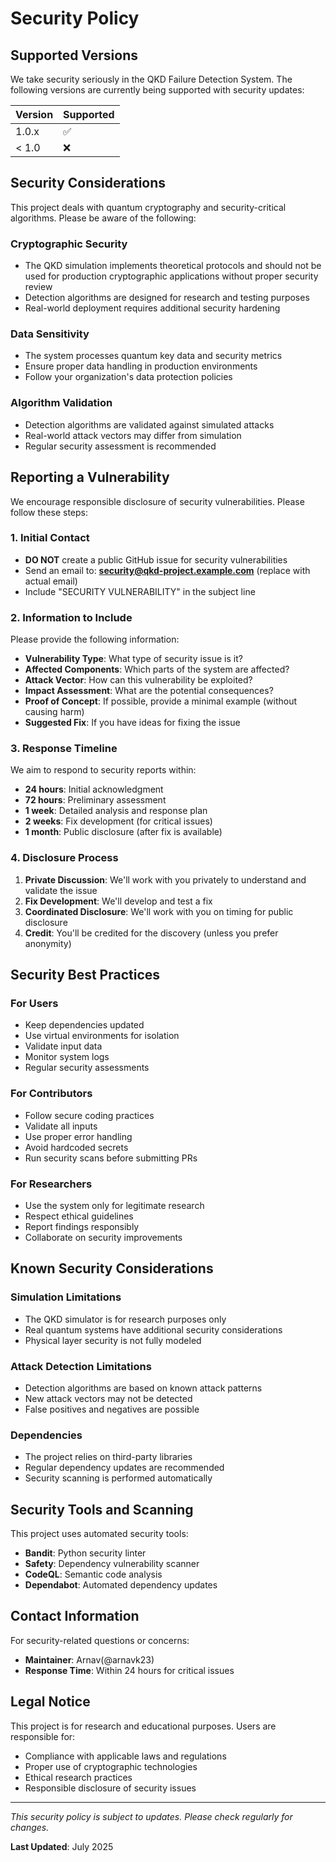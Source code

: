 # Security Policy

## Supported Versions

We take security seriously in the QKD Failure Detection System. The following versions are currently being supported with security updates:

| Version | Supported          |
| ------- | ------------------ |
| 1.0.x   | :white_check_mark: |
| < 1.0   | :x:                |

## Security Considerations

This project deals with quantum cryptography and security-critical algorithms. Please be aware of the following:

### Cryptographic Security
- The QKD simulation implements theoretical protocols and should not be used for production cryptographic applications without proper security review
- Detection algorithms are designed for research and testing purposes
- Real-world deployment requires additional security hardening

### Data Sensitivity
- The system processes quantum key data and security metrics
- Ensure proper data handling in production environments
- Follow your organization's data protection policies

### Algorithm Validation
- Detection algorithms are validated against simulated attacks
- Real-world attack vectors may differ from simulation
- Regular security assessment is recommended

## Reporting a Vulnerability

We encourage responsible disclosure of security vulnerabilities. Please follow these steps:

### 1. Initial Contact
- **DO NOT** create a public GitHub issue for security vulnerabilities
- Send an email to: **security@qkd-project.example.com** (replace with actual email)
- Include "SECURITY VULNERABILITY" in the subject line

### 2. Information to Include
Please provide the following information:
- **Vulnerability Type**: What type of security issue is it?
- **Affected Components**: Which parts of the system are affected?
- **Attack Vector**: How can this vulnerability be exploited?
- **Impact Assessment**: What are the potential consequences?
- **Proof of Concept**: If possible, provide a minimal example (without causing harm)
- **Suggested Fix**: If you have ideas for fixing the issue

### 3. Response Timeline
We aim to respond to security reports within:
- **24 hours**: Initial acknowledgment
- **72 hours**: Preliminary assessment
- **1 week**: Detailed analysis and response plan
- **2 weeks**: Fix development (for critical issues)
- **1 month**: Public disclosure (after fix is available)

### 4. Disclosure Process
1. **Private Discussion**: We'll work with you privately to understand and validate the issue
2. **Fix Development**: We'll develop and test a fix
3. **Coordinated Disclosure**: We'll work with you on timing for public disclosure
4. **Credit**: You'll be credited for the discovery (unless you prefer anonymity)

## Security Best Practices

### For Users
- Keep dependencies updated
- Use virtual environments for isolation
- Validate input data
- Monitor system logs
- Regular security assessments

### For Contributors
- Follow secure coding practices
- Validate all inputs
- Use proper error handling
- Avoid hardcoded secrets
- Run security scans before submitting PRs

### For Researchers
- Use the system only for legitimate research
- Respect ethical guidelines
- Report findings responsibly
- Collaborate on security improvements

## Known Security Considerations

### Simulation Limitations
- The QKD simulator is for research purposes only
- Real quantum systems have additional security considerations
- Physical layer security is not fully modeled

### Attack Detection Limitations
- Detection algorithms are based on known attack patterns
- New attack vectors may not be detected
- False positives and negatives are possible

### Dependencies
- The project relies on third-party libraries
- Regular dependency updates are recommended
- Security scanning is performed automatically

## Security Tools and Scanning

This project uses automated security tools:
- **Bandit**: Python security linter
- **Safety**: Dependency vulnerability scanner
- **CodeQL**: Semantic code analysis
- **Dependabot**: Automated dependency updates

## Contact Information

For security-related questions or concerns:
- **Maintainer**: Arnav(@arnavk23)
- **Response Time**: Within 24 hours for critical issues

## Legal Notice

This project is for research and educational purposes. Users are responsible for:
- Compliance with applicable laws and regulations
- Proper use of cryptographic technologies
- Ethical research practices
- Responsible disclosure of security issues

---

*This security policy is subject to updates. Please check regularly for changes.*

**Last Updated**: July 2025
